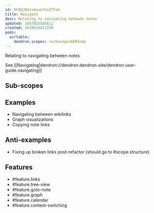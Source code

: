 ```yaml
---
id: DC0XJBdzxmuuLPzuIfFvk
title: Navigate
desc: Relating to navigating between notes
updated: 1647025505612
created: 1639016411150
pods:
  airtable:
    dendron.scopes: rechaazgsu6ER3oUp
---
```


Relating to navigating between notes

See [[Navigating|dendron://dendron.dendron-site/dendron.user-guide.navigating]]

## Sub-scopes

## Examples

- Navigating between wikilinks
- Graph visualizations
- Copying note links


## Anti-examples

- Fixing up broken links post-refactor (should go to #scope.structure)

## Features

- #feature.links
- #feature.tree-view
- #feature.goto-note
- #feature.graph
- #feature.calendar
- #feature.context-switching

